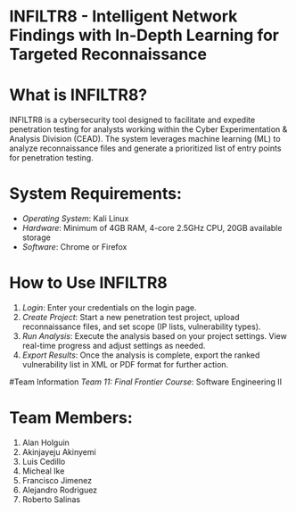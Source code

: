 # INFILTR8 - Intelligent Network Findings with In-Depth Learning for Targeted Reconnaissance

# What is INFILTR8?
INFILTR8 is a cybersecurity tool designed to facilitate and expedite penetration testing for analysts working within the Cyber Experimentation & Analysis Division (CEAD). The system leverages machine learning (ML) to analyze reconnaissance files and generate a prioritized list of entry points for penetration testing.


#  System Requirements:
- *Operating System*: Kali Linux
- *Hardware*: Minimum of 4GB RAM, 4-core 2.5GHz CPU, 20GB available storage
- *Software*: Chrome or Firefox 

# How to Use INFILTR8
1. *Login*: Enter your credentials on the login page.
2. *Create Project*: Start a new penetration test project, upload reconnaissance files, and set scope (IP lists, vulnerability types).
3. *Run Analysis*: Execute the analysis based on your project settings. View real-time progress and adjust settings as needed.
4. *Export Results*: Once the analysis is complete, export the ranked vulnerability list in XML or PDF format for further action.


#Team Information
*Team 11: Final Frontier*
*Course*: Software Engineering II

# Team Members:
1. Alan Holguin
2. Akinjayeju Akinyemi
3. Luis Cedillo
4. Micheal Ike
5. Francisco Jimenez
6. Alejandro Rodriguez
7. Roberto Salinas
